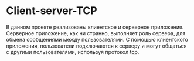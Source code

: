 # Client-server-TCP
В данном проекте реализованы клиентское и серверное приложения. Серверное приложение, как ни странно, выполняет роль сервера, для обмена сообщениями между пользователями. С помощью клиентского приложения, пользователи подключаются к серверу и могут общаться с другими пользователями, используя протокол tcp.
